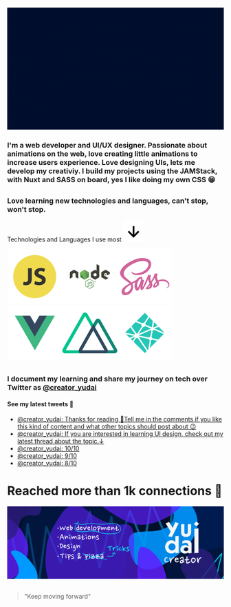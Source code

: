 ![intro](https://github.com/Yudai-creator/Yudai-creator/blob/master/Intro.gif)

### I'm a web developer and UI/UX designer. Passionate about animations on the web, love creating little animations to increase users experience. Love designing UIs, lets me develop my creativiy. I build my projects using the JAMStack, with Nuxt and SASS on board, yes I like doing my own CSS 😁

##

### Love learning new technologies and languages, can't stop, won't stop.

Technologies and Languages I use most ![arrow-down](https://github.com/Yudai-creator/Yudai-creator/blob/master/bx-down-arrow-alt.svg)

![js](https://github.com/Yudai-creator/Yudai-creator/blob/master/js.png)![node](https://github.com/Yudai-creator/Yudai-creator/blob/master/Node-JS-01.png)![sass](https://github.com/Yudai-creator/Yudai-creator/blob/master/sass.png)![vue](https://github.com/Yudai-creator/Yudai-creator/blob/master/Vue-JS-01.png)![nuxt](https://github.com/Yudai-creator/Yudai-creator/blob/master/Nuxt-01.png)![netlify](https://github.com/Yudai-creator/Yudai-creator/blob/master/Netlify-01.png)


##

### I document my learning and share my journey on tech over Twitter as [@creator_yudai](https://twitter.com/creator_yudai)

#### See my latest tweets 📲

<!-- TWITTER:START -->
- [@creator_yudai: Thanks for reading 💙Tell me in the comments if you like this kind of content and what other topics should post about 😉](https://rss.app/articles/cb4e791f6f6d729c074351566bd3a7c508111d6e1c2db7e0d6ed95259c9363c6eb50b648389c9b2beca36f79db1c0b9369d060e7c51b72128a3dc564)
- [@creator_yudai: If you are interested in learning UI design, check out my latest thread about the topic.↓](https://rss.app/articles/cb4e791f6f6d729c074351566bd3a7c508111d6e1c2db7e0d6ed95259c9363c6eb50b648389c9b2beca36f79db1c0b9369d06ce5ca177d108a39c465)
- [@creator_yudai: 10/10](https://rss.app/articles/cb4e791f6f6d729c074351566bd3a7c508111d6e1c2db7e0d6ed95259c9363c6eb50b648389c9b2beca36f79db1c0b9369d068e1c4167c118b3ecc65)
- [@creator_yudai: 9/10](https://rss.app/articles/cb4e791f6f6d729c074351566bd3a7c508111d6e1c2db7e0d6ed95259c9363c6eb50b648389c9b2beca36f79db1c0b9369d16ce8c11b78148932c466)
- [@creator_yudai: 8/10](https://rss.app/articles/cb4e791f6f6d729c074351566bd3a7c508111d6e1c2db7e0d6ed95259c9363c6eb50b648389c9b2beca36f79db1c0b9369d661e6c4117e178232c36b)
<!-- TWITTER:END -->

# Reached more than 1k connections 💙


![banner](https://github.com/Yudai-creator/Yudai-creator/blob/master/BANNER%20TWITTER.png)

##

> "Keep moving forward"






<!--
**Yudai-creator/Yudai-creator** is a ✨ _special_ ✨ repository because its `README.md` (this file) appears on your GitHub profile.

Here are some ideas to get you started:

- 🔭 I’m currently working on ...
- 🌱 I’m currently learning ...
- 👯 I’m looking to collaborate on ...
- 🤔 I’m looking for help with ...
- 💬 Ask me about ...
- 📫 How to reach me: ...
- 😄 Pronouns: ...
- ⚡ Fun fact: ...
-->
